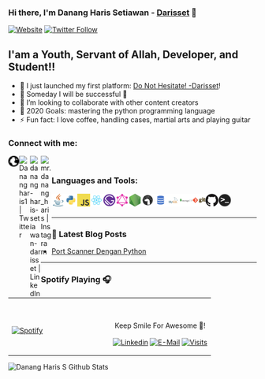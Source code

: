 ### Hi there, I'm Danang Haris Setiawan - [Darisset][website] 👋

[![Website](https://img.shields.io/website?label=darisset.site&style=for-the-badge&url=https%3A%2F%2Fcodestackr.com)](https://darisset.site)
[![Twitter Follow](https://img.shields.io/twitter/follow/Danangharisset1?color=1DA1F2&logo=twitter&style=for-the-badge)](htthttps://twitter.com/Danangharisset1)

## I'am a Youth, Servant of Allah, Developer, and Student!!

- 🔭 I just launched my first platform: [Do Not Hesitate! -Darisset][website]!
- 🌱 Someday I will be successful 🤣
- 👯 I’m looking to collaborate with other content creators
- 🥅 2020 Goals: mastering the python programming language
- ⚡ Fun fact: I love coffee, handling cases, martial arts and playing guitar

### Connect with me:

[<img align="left" alt="darisset.site" width="22px" src="https://raw.githubusercontent.com/iconic/open-iconic/master/svg/globe.svg" />][website]
[<img align="left" alt="Danangharis1 | Twitter" width="22px" src="https://cdn.jsdelivr.net/npm/simple-icons@v3/icons/twitter.svg" />][twitter]
[<img align="left" alt="danang-haris-setiawan-darisset | LinkedIn" width="22px" src="https://cdn.jsdelivr.net/npm/simple-icons@v3/icons/linkedin.svg" />][linkedin]
[<img align="left" alt="mr.danang_haris | Instagram" width="22px" src="https://cdn.jsdelivr.net/npm/simple-icons@v3/icons/instagram.svg" />][instagram]

<br />

### Languages and Tools:

[<img align="left" alt="JAVA" width="26px" src="https://raw.githubusercontent.com/github/explore/80688e429a7d4ef2fca1e82350fe8e3517d3494d/topics/java/java.png" />][webdevplaylist]
[<img align="left" alt="PYTHON" width="26px" src="https://raw.githubusercontent.com/github/explore/80688e429a7d4ef2fca1e82350fe8e3517d3494d/topics/python/python.png" />][webdevplaylist]
[<img align="left" alt="Javascript" width="26px" src="https://raw.githubusercontent.com/github/explore/80688e429a7d4ef2fca1e82350fe8e3517d3494d/topics/javascript/javascript.png" />][webdevplaylist]
[<img align="left" alt="React" width="26px" src="https://raw.githubusercontent.com/github/explore/80688e429a7d4ef2fca1e82350fe8e3517d3494d/topics/react/react.png" />][webdevplaylist]
[<img align="left" alt="Gatsby" width="26px" src="https://raw.githubusercontent.com/github/explore/e94815998e4e0713912fed477a1f346ec04c3da2/topics/gatsby/gatsby.png" />][webdevplaylist]
[<img align="left" alt="GraphQL" width="26px" src="https://raw.githubusercontent.com/github/explore/80688e429a7d4ef2fca1e82350fe8e3517d3494d/topics/graphql/graphql.png" />][webdevplaylist]
[<img align="left" alt="Node.js" width="26px" src="https://raw.githubusercontent.com/github/explore/80688e429a7d4ef2fca1e82350fe8e3517d3494d/topics/nodejs/nodejs.png" />][webdevplaylist]
[<img align="left" alt="Deno" width="26px" src="https://raw.githubusercontent.com/github/explore/361e2821e2dea67711cde99c9c40ed357061cf27/topics/deno/deno.png" />][webdevplaylist]
[<img align="left" alt="SQL" width="26px" src="https://raw.githubusercontent.com/github/explore/80688e429a7d4ef2fca1e82350fe8e3517d3494d/topics/sql/sql.png" />][webdevplaylist]
[<img align="left" alt="MySQL" width="26px" src="https://raw.githubusercontent.com/github/explore/80688e429a7d4ef2fca1e82350fe8e3517d3494d/topics/mysql/mysql.png" />][webdevplaylist]
[<img align="left" alt="MongoDB" width="26px" src="https://raw.githubusercontent.com/github/explore/80688e429a7d4ef2fca1e82350fe8e3517d3494d/topics/mongodb/mongodb.png" />][webdevplaylist]
[<img align="left" alt="Git" width="26px" src="https://raw.githubusercontent.com/github/explore/80688e429a7d4ef2fca1e82350fe8e3517d3494d/topics/git/git.png" />][webdevplaylist]
[<img align="left" alt="GitHub" width="26px" src="https://raw.githubusercontent.com/github/explore/78df643247d429f6cc873026c0622819ad797942/topics/github/github.png" />][webdevplaylist]
[<img align="left" alt="Terminal" width="26px" src="https://raw.githubusercontent.com/github/explore/80688e429a7d4ef2fca1e82350fe8e3517d3494d/topics/terminal/terminal.png" />][webdevplaylist]

<br />
<br />

---

### 📕 Latest Blog Posts
<!-- BLOG-POST-LIST:START -->
- [Port Scanner Dengan Python](https://dev.to/danangharissetiawan/port-scanner-dengan-python-40o0)
<!-- BLOG-POST-LIST:END -->

---

### Spotify Playing 🎧
<table width="100%"> 
  <tr>
  <td width="50%">
      
&nbsp; <br> [![Spotify](https://spotify-now-playing.danangharissetiawan.vercel.app/api/spotify)](https://open.spotify.com/user/hq6njyystjpd7vwlu6miay9uv)

  </td>
  <td width="50%">

<br><p align="center">Keep Smile For Awesome 🤣!<br><br>
  [![Linkedin](https://img.shields.io/badge/linked-in-369?style=flat-square&logo=linkedin&logoColor=white&color=blue)](https://www.linkedin.com/in/danang-haris-setiawan-darisset)
  [![E-Mail](https://img.shields.io/badge/email-reveal-2a8?style=flat-square&logo=gmail&logoColor=white)](https://mailhide.io/e/qzZQC)
  [![Visits](https://badges.pufler.dev/visits/novatorem/novatorem?logo=GitHub&label=github%20visits&color=336699&logoColor=white&style=flat-square)](https://github.com/danangharissetiawan)
</p>
  </td>
  </table>

[//]: <> (The `&nbsp;` is to have Aphelion take up more space)



<img align="left" alt="Danang Haris S Github Stats" src="https://github-readme-stats.danangharissetiawan.vercel.app/api?username=danangharissetiawan&show_icons=true&hide_border=true" />

<br />

[website]: https://darisset.site
[twitter]: https://twitter.com/Danangharisset1
[instagram]: https://www.instagram.com/mr.danang_haris
[linkedin]: https://www.linkedin.com/in/danang-haris-setiawan-darisset
[webdevplaylist]: https://github.com/danangharissetiawan/danangharissetiawan
